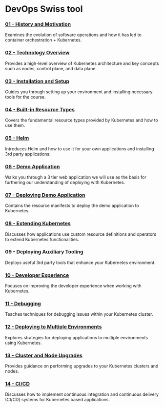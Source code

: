 # DevOps Swiss tool


### [01 - History and Motivation](01-history-and-motivation/README.md)

Examines the evolution of software operations and how it has led to container orchestration + Kubernetes.

### [02 - Technology Overview](02-technology-overview/README.md)

Provides a high-level overview of Kubernetes architecture and key concepts such as nodes, control plane, and data plane.

### [03 - Installation and Setup](03-installation-and-setup/README.md)

Guides you through setting up your environment and installing necessary tools for the course.

### [04 - Built-in Resource Types](04-built-in-resource-types/README.md)

Covers the fundamental resource types provided by Kubernetes and how to use them.

### [05 - Helm](05-helm/README.md)

Introduces Helm and how to use it for your own applications and installing 3rd party applications.

### [06 - Demo Application](06-demo-application/README.md)

Walks you through a 3 tier web application we will use as the basis for furthering our understanding of deploying with Kubernetes.

### [07 - Deploying Demo Application](07-deploying-demo-application/README.md)

Contains the resource manifests to deploy the demo application to Kubernetes.

### [08 - Extending Kubernetes](08-extending-kubernetes/README.md)

Discusses how applications use custom resource definitions and operators to extend Kubernetes functionalities.

### [09 - Deploying Auxiliary Tooling](09-deploying-auxiliary-tooling/README.md)

Deploys useful 3rd party tools that enhance your Kubernetes environment.

### [10 - Developer Experience](10-developer-experience/README.md)

Focuses on improving the developer experience when working with Kubernetes.

### [11 - Debugging](11-debugging/README.md)

Teaches techniques for debugging issues within your Kubernetes cluster.

### [12 - Deploying to Multiple Environments](12-deploying-to-multiple-environments/README.md)

Explores strategies for deploying applications to multiple environments using Kubernetes.

### [13 - Cluster and Node Upgrades](13-cluster-and-node-upgrades/README.md)

Provides guidance on performing upgrades to your Kubernetes clusters and nodes.

### [14 - CI/CD](14-cicd/README.md)

Discusses how to implement continuous integration and continuous delivery (CI/CD) systems for Kubernetes based applications.
